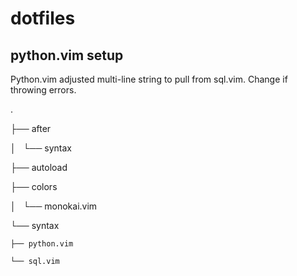 # dotfiles

## python.vim setup
Python.vim adjusted multi-line string to pull from sql.vim. Change if throwing errors.

.

├── after

│   └── syntax

├── autoload

├── colors

│   └── monokai.vim

└── syntax

    ├── python.vim

    └── sql.vim
